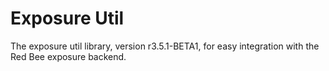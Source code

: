 # Exposure Util

The exposure util library, version r3.5.1-BETA1, for easy integration with the Red Bee exposure backend.